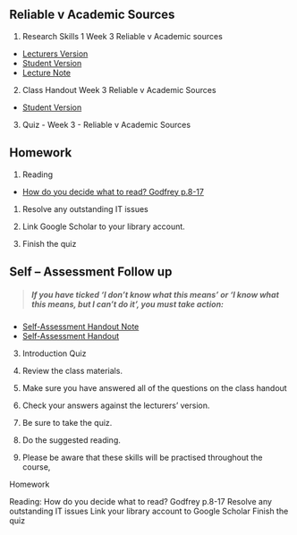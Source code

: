 ##  Reliable v Academic Sources
1. Research Skills 1 Week 3 Reliable v Academic sources  
  - [Lecturers Version](/week3academicsources/materials/AcademicSourcesLecturers.pptx)
  - [Student Version](/week3academicsources/materials/AcademicsourcesStudentsVersion.pptx)
  - [Lecture Note](/week3academicsources/materials/AcademicSources.md)
2.  Class Handout Week 3 Reliable v Academic Sources
   - [Student Version](/week3academicsources/materials/AcademicSourcesHandout.docx)
3. Quiz - Week 3 - Reliable v Academic Sources 



## Homework

1. Reading
- [How do you decide what to read? Godfrey p.8-17](/week3academicsources/materials/KortextReading.pdf)

1. Resolve any outstanding IT issues

2. Link Google Scholar to your library account. 

3. Finish the quiz



## Self – Assessment Follow up

>##### If you have ticked ‘I don’t know what this means’ or ‘I know what this means, but I can’t do it’, you must take action:

- [ Self-Assessment Handout Note](/week1/materials/Handout-Introduction.md)
- [Self-Assessment Handout](/week1/materials/Class-Handout-Course-Introduction.docx)

3. Introduction Quiz 


1. Review the class materials.
2. Make sure you have answered all of the questions on the class handout
3. Check your answers against the lecturers’ version. 
4. Be sure to take the quiz.
5. Do the suggested reading.
6. Please be aware that these skills will be practised throughout the course,



Homework

Reading: How do you decide what to read? Godfrey p.8-17
Resolve any outstanding IT issues
Link your library account to Google Scholar
Finish the quiz
